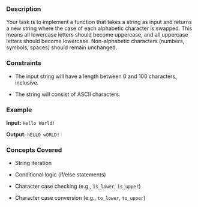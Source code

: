 ### Description
Your task is to implement a function that takes a string as input and returns a new string where the case of each alphabetic character is swapped. This means all lowercase letters should become uppercase, and all uppercase letters should become lowercase. Non-alphabetic characters (numbers, symbols, spaces) should remain unchanged.

### Constraints
*   The input string will have a length between 0 and 100 characters, inclusive.
*   The string will consist of ASCII characters.

### Example
**Input:** `Hello World!`
**Output:** `hELLO wORLD!`

### Concepts Covered
*   String iteration
*   Conditional logic (if/else statements)
*   Character case checking (e.g., `is_lower`, `is_upper`)
*   Character case conversion (e.g., `to_lower`, `to_upper`)